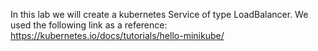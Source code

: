 In this lab we will create a kubernetes Service of type LoadBalancer.
We used the following link as a reference: https://kubernetes.io/docs/tutorials/hello-minikube/